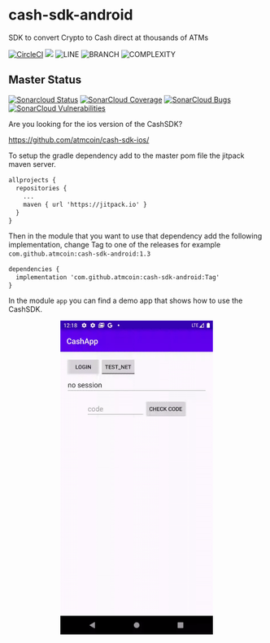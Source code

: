 # cash-sdk-android
SDK to convert Crypto to Cash direct at thousands of ATMs

[![CircleCI](https://circleci.com/gh/atmcoin/cash-sdk-android.svg?style=svg)](https://circleci.com/gh/atmcoin/cash-sdk-android)
[![](https://jitpack.io/v/atmcoin/cash-sdk-android.svg)](https://jitpack.io/#atmcoin/cash-sdk-android)
![LINE](https://img.shields.io/badge/line--coverage-57%25-orange.svg)
![BRANCH](https://img.shields.io/badge/branch--coverage-52%25-orange.svg)
![COMPLEXITY](https://img.shields.io/badge/complexity-3.34-brightgreen.svg)

## Master Status
[![Sonarcloud Status](https://sonarcloud.io/api/project_badges/measure?project=atmcoin_cash-sdk-android&metric=alert_status)](https://sonarcloud.io/dashboard?id=atmcoin_atmcoin_cash-sdk-android) 
[![SonarCloud Coverage](https://sonarcloud.io/api/project_badges/measure?project=atmcoin_cash-sdk-android&metric=coverage)](https://sonarcloud.io/component_measures/metric/coverage/list?id=atmcoin_atmcoin_cash-sdk-android)
[![SonarCloud Bugs](https://sonarcloud.io/api/project_badges/measure?project=atmcoin_cash-sdk-android&metric=bugs)](https://sonarcloud.io/component_measures/metric/reliability_rating/list?id=atmcoin_atmcoin_cash-sdk-android)
[![SonarCloud Vulnerabilities](https://sonarcloud.io/api/project_badges/measure?project=atmcoin_cash-sdk-android&metric=vulnerabilities)](https://sonarcloud.io/component_measures/metric/security_rating/list?id=atmcoin_atmcoin_cash-sdk-android)

Are you looking for the ios version of the CashSDK? 

https://github.com/atmcoin/cash-sdk-ios/

To setup the gradle dependency add to the master pom file the jitpack maven server.

```
allprojects {
  repositories {
    ...
    maven { url 'https://jitpack.io' }
  }
}
```

Then in the module that you want to use that dependency add the following implementation, change Tag to one of the releases for example
`com.github.atmcoin:cash-sdk-android:1.3`

```
dependencies {
  implementation 'com.github.atmcoin:cash-sdk-android:Tag'
}
```

In the module `app` you can find a demo app that shows how to use the CashSDK.


<p align="center">
  <img src="demoapp.gif" alt="demoApp" width="300px"/>
</p>

